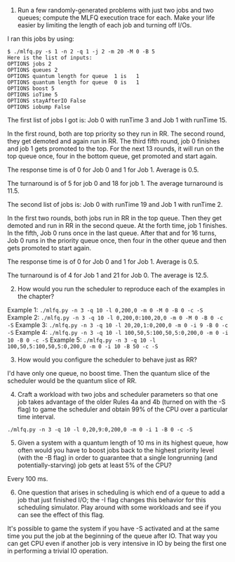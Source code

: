 1. Run a few randomly-generated problems with just two jobs and two queues; compute the MLFQ execution trace for each. Make your life easier by limiting the length of each job and turning off I/Os.

I ran this jobs by using:

```
$ ./mlfq.py -s 1 -n 2 -q 1 -j 2 -m 20 -M 0 -B 5
Here is the list of inputs:
OPTIONS jobs 2
OPTIONS queues 2
OPTIONS quantum length for queue  1 is   1
OPTIONS quantum length for queue  0 is   1
OPTIONS boost 5
OPTIONS ioTime 5
OPTIONS stayAfterIO False
OPTIONS iobump False
```

The first list of jobs I got is: Job 0 with runTime 3 and Job 1 with runTime 15.

In the first round, both are top priority so they run in RR. The second round, they get demoted and again run in RR. The third fifth round, job 0 finishes and job 1 gets promoted to the top. For the next 13 rounds, it will run on the top queue once, four in the bottom queue, get promoted and start again.

The response time is of 0 for Job 0 and 1 for Job 1. Average is 0.5.

The turnaround is of 5 for job 0 and 18 for job 1. The average turnaround is 11.5.

The second list of jobs is: Job 0 with runTime 19 and Job 1 with runTime 2.

In the first two rounds, both jobs run in RR in the top queue. Then they get demoted and run in RR in the second queue. At the forth time, job 1 finishes. In the fifth, Job 0 runs once in the last queue. After that and for 16 turns, Job 0 runs in the priority queue once, then four in the other queue and then gets promoted to start again.

The response time is of 0 for Job 0 and 1 for Job 1. Average is 0.5.

The turnaround is of 4 for Job 1 and 21 for Job 0. The average is 12.5.

2. How would you run the scheduler to reproduce each of the examples in the chapter?

Example 1: `./mlfq.py -n 3 -q 10 -l 0,200,0 -m 0 -M 0 -B 0 -c -S`
Example 2: `./mlfq.py -n 3 -q 10 -l 0,200,0:100,20,0 -m 0 -M 0 -B 0 -c -S`
Example 3: `./mlfq.py -n 3 -q 10 -l 20,20,1:0,200,0 -m 0 -i 9 -B 0 -c -S`
Example 4: `./mlfq.py -n 3 -q 10 -l 100,50,5:100,50,5:0,200,0 -m 0 -i 10 -B 0 -c -S`
Example 5: `./mlfq.py -n 3 -q 10 -l 100,50,5:100,50,5:0,200,0 -m 0 -i 10 -B 50 -c -S`

3. How would you configure the scheduler to behave just as RR?

I'd have only one queue, no boost time. Then the quantum slice of the scheduler would be the quantum slice of RR.

4. Craft a workload with two jobs and scheduler parameters so that one job takes advantage of the older Rules 4a and 4b (turned on with the -S flag) to game the scheduler and obtain 99% of the CPU over a particular time interval.

`./mlfq.py -n 3 -q 10 -l 0,20,9:0,200,0 -m 0 -i 1 -B 0 -c -S`

5. Given a system with a quantum length of 10 ms in its highest queue, how often would you have to boost jobs back to the highest priority level (with the -B flag) in order to guarantee that a single longrunning (and potentially-starving) job gets at least 5% of the CPU?

Every 100 ms.

6. One question that arises in scheduling is which end of a queue to add a job that just finished I/O; the -I flag changes this behavior for this scheduling simulator. Play around with some workloads and see if you can see the effect of this flag.

It's possible to game the system if you have -S activated and at the same time you put the job at the beginning of the queue after IO. That way you can get CPU even if another job is very intensive in IO by being the first one in performing a trivial IO operation.
